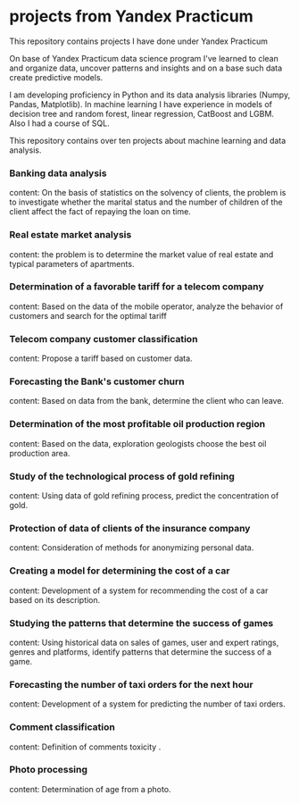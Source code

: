 # projects from Yandex Practicum
 
 This repository contains projects I have done under Yandex Practicum

On base of Yandex Practicum data science program I've learned to clean and organize data, uncover patterns and insights and on a base such data create predictive models.

I am developing proficiency in Python and its data analysis libraries (Numpy, Pandas, Matplotlib). In machine learning I have experience in models of decision tree and random forest, linear regression, CatBoost and LGBM. Also I had a course of SQL.

This repository contains over ten projects about machine learning and data analysis.

### Banking data analysis
content: On the basis of statistics on the solvency of clients, the problem is to investigate whether the marital status and the number of children of the client affect the fact of repaying the loan on time.

### Real estate market analysis
content: the problem is to determine the market value of real estate and typical parameters of apartments.

### Determination of a favorable tariff for a telecom company
content: Based on the data of the mobile operator, analyze the behavior of customers and search for the optimal tariff

### Telecom company customer classification
content: Propose a tariff based on customer data.

### Forecasting the Bank's customer churn
content: Based on data from the bank, determine the client who can leave.

### Determination of the most profitable oil production region
content: Based on the data, exploration geologists choose the best oil production area.

### Study of the technological process of gold refining
content: Using data of gold refining process,  predict the concentration of gold.

### Protection of data of clients of the insurance company
content: Consideration of methods for anonymizing personal data.

### Creating a model for determining the cost of a car
content: Development of a system for recommending the cost of a car based on its description.

### Studying the patterns that determine the success of games
content: Using historical data on sales of games, user and expert ratings, genres and platforms, identify patterns that determine the success of a game.

### Forecasting the number of taxi orders for the next hour
content: Development of a system for predicting the number of taxi orders.

### Comment classification
content: Definition of comments toxicity .

### Photo processing
content: Determination of age from a photo.
